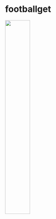 # footballget

<img src = "https://user-images.githubusercontent.com/41679458/137455703-e50526cb-bbbd-4c25-8081-a8d93ca4c3ac.png" width = "40%">
